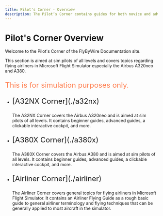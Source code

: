 ```yaml
---
title: Pilot's Corner - Overview
description: The Pilot’s Corner contains guides for both novice and advanced users of the Airbus A320.
---
```


<link rel="stylesheet" href="../../stylesheets/toc-tables.css">

# Pilot's Corner Overview

Welcome to the Pilot's Corner of the FlyByWire Documentation site.

This section is aimed at sim pilots of all levels and covers topics regarding flying airliners
in Microsoft Flight Simulator especially the Airbus A320neo and A380.

<p style="color:coral; font-size:24px;">This is for simulation purposes only.</p>

<div class="grid cards" markdown>

- <p style="font-size:24px;">[A32NX Corner](./a32nx)</p>

    The A32NX Corner covers the Airbus A320neo and is aimed at sim pilots of all levels.
    It contains beginner guides, advanced guides, a clickable interactive cockpit, and more. 
 
- <p style="font-size:24px;">[A380X Corner](./a380x)</p>

    The A380X Corner covers the Airbus A380 and is aimed at sim pilots of all levels.
    It contains beginner guides, advanced guides, a clickable interactive cockpit, and more.

- <p style="font-size:24px;">[Airliner Corner](./airliner)</p>

    The Airliner Corner covers general topics for flying airliners in Microsoft Flight Simulator.
    It contains an Airliner Flying Guide as a rough basic guide to general airliner terminology 
    and flying techniques that can be generally applied to most aircraft in the simulator.

</div>